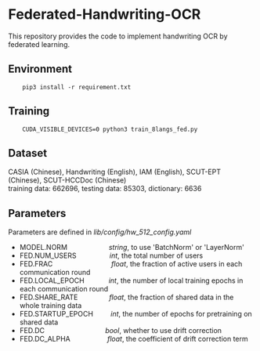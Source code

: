 # Federated-Handwriting-OCR
This repository provides the code to implement handwriting OCR by federated learning.

## Environment
```
    pip3 install -r requirement.txt
```

## Training
```
    CUDA_VISIBLE_DEVICES=0 python3 train_8langs_fed.py 
```

## Dataset
CASIA (Chinese), Handwriting (English), IAM (English), SCUT-EPT (Chinese), SCUT-HCCDoc (Chinese)  
training data: 662696, testing data: 85303, dictionary: 6636

## Parameters
Parameters are defined in *lib/config/hw_512_config.yaml*  
* MODEL.NORM &emsp;&emsp;&emsp;&emsp;&emsp;&ensp;       *string*, to use 'BatchNorm' or 'LayerNorm'
* FED.NUM_USERS &emsp;&emsp;&emsp; &emsp;      *int*, the total number of users
* FED.FRAC   &emsp;&emsp;&emsp;&emsp;&emsp;&emsp;&emsp;&emsp;         *float*, the fraction of active users in each communication round
* FED.LOCAL_EPOCH &emsp;&emsp;&ensp;&ensp;    *int*, the number of local training epochs in each communication round
* FED.SHARE_RATE  &emsp;&emsp;&emsp;&emsp;    *float*, the fraction of shared data in the whole training data
* FED.STARTUP_EPOCH &emsp;&emsp;  *int*, the number of epochs for pretraining on shared data
* FED.DC     &emsp;&emsp;&emsp;&emsp;&emsp;&emsp;&emsp; &emsp;     *bool*, whether to use drift correction
* FED.DC_ALPHA  &emsp; &emsp; &emsp; &emsp;      *float*, the coefficient of drift correction term
